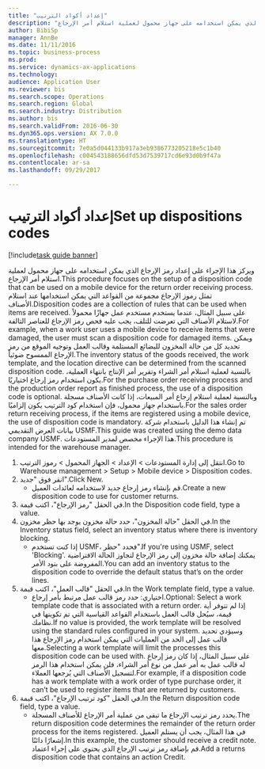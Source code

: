 ```yaml
--- 
title: "إعداد أكواد الترتيب"
description: "ويركز هذا الإجراء على إعداد رمز الإرجاع الذي يمكن استخدامه على جهاز محمول لعملية استلام أمر الإرجاع."
author: BibiSp
manager: AnnBe
ms.date: 11/11/2016
ms.topic: business-process
ms.prod: 
ms.service: dynamics-ax-applications
ms.technology: 
audience: Application User
ms.reviewer: bis
ms.search.scope: Operations
ms.search.region: Global
ms.search.industry: Distribution
ms.author: bis
ms.search.validFrom: 2016-06-30
ms.dyn365.ops.version: AX 7.0.0
ms.translationtype: HT
ms.sourcegitcommit: 7e0a5d044133b917a3eb9386773205218e5c1b40
ms.openlocfilehash: c004543188656dfd53d7539717cd6e93d0b9f47a
ms.contentlocale: ar-sa
ms.lasthandoff: 09/29/2017

---
```

# <a name="set-up-dispositions-codes"></a><span data-ttu-id="bd2d9-103">إعداد أكواد الترتيب</span><span class="sxs-lookup"><span data-stu-id="bd2d9-103">Set up dispositions codes</span></span>

[!include[task guide banner](../../includes/task-guide-banner.md)]

<span data-ttu-id="bd2d9-104">ويركز هذا الإجراء على إعداد رمز الإرجاع الذي يمكن استخدامه على جهاز محمول لعملية استلام أمر الإرجاع.</span><span class="sxs-lookup"><span data-stu-id="bd2d9-104">This procedure focuses on the setup of a disposition code that can be used on a mobile device for the return order receiving process.</span></span> <span data-ttu-id="bd2d9-105">تمثل رموز الإرجاع مجموعة من القواعد التي يمكن استخدامها عند استلام الأصناف.</span><span class="sxs-lookup"><span data-stu-id="bd2d9-105">Disposition codes are a collection of rules that can be used when items are received.</span></span> <span data-ttu-id="bd2d9-106">على سبيل المثال، عندما يستخدم مستخدم عمل جهازًا محمولاً لاستلام الأصناف التي تعرضت للتلف، يجب عليه فحص رمز الإرجاع للعناصر التالفة.</span><span class="sxs-lookup"><span data-stu-id="bd2d9-106">For example, when a work user uses a mobile device to receive items that were damaged, the user must scan a disposition code for damaged items.</span></span> <span data-ttu-id="bd2d9-107">ويمكن تحديد كل من حالة المخزون للبضائع المستلمة وقالب العمل وتوجيه الموقع من رمز الإرجاع الممسوح ضوئياً.</span><span class="sxs-lookup"><span data-stu-id="bd2d9-107">The inventory status of the goods received, the work template, and the location directive can be determined from the scanned disposition code.</span></span> <span data-ttu-id="bd2d9-108">بالنسبة لعملية استلام أمر الشراء وتقرير أمر الإنتاج بانتهاء العملية، يكون استخدام رمز إرجاع اختياريًا.</span><span class="sxs-lookup"><span data-stu-id="bd2d9-108">For the purchase order receiving process and the production order report as finished process, the use of a disposition code is optional.</span></span> <span data-ttu-id="bd2d9-109">وبالنسبة لعملية استلام إرجاع أمر المبيعات، إذا كانت الأصناف مسجلة باستخدام جهاز محمول، فإن استخدام كود الترتيب يكون إلزاميًا.</span><span class="sxs-lookup"><span data-stu-id="bd2d9-109">For the sales order return receiving process, if the items are registered using a mobile device, the use of disposition code is mandatory.</span></span>  <span data-ttu-id="bd2d9-110">تم إنشاء هذا الدليل باستخدام شركة بيانات العرض التقديمي USMF.</span><span class="sxs-lookup"><span data-stu-id="bd2d9-110">This guide was created using the demo data company USMF.</span></span> <span data-ttu-id="bd2d9-111">هذا الإجراء مخصص لمدير المستودعات.</span><span class="sxs-lookup"><span data-stu-id="bd2d9-111">This procedure is intended for the warehouse manager.</span></span> 

1. <span data-ttu-id="bd2d9-112">انتقل إلى إدارة المستودعات > الإعداد > الجهاز المحمول > رموز الترتيب.</span><span class="sxs-lookup"><span data-stu-id="bd2d9-112">Go to Warehouse management > Setup > Mobile device > Disposition codes.</span></span>
2. <span data-ttu-id="bd2d9-113">انقر فوق "جديد".</span><span class="sxs-lookup"><span data-stu-id="bd2d9-113">Click New.</span></span>
    * <span data-ttu-id="bd2d9-114">قم بإنشاء رمز إرجاع جديد لاستخدامه لعائدات العميل.</span><span class="sxs-lookup"><span data-stu-id="bd2d9-114">Create a new disposition code to use for customer returns.</span></span>  
3. <span data-ttu-id="bd2d9-115">في الحقل "رمز الإرجاع"، اكتب قيمة.</span><span class="sxs-lookup"><span data-stu-id="bd2d9-115">In the Disposition code field, type a value.</span></span>
4. <span data-ttu-id="bd2d9-116">في الحقل "حالة المخزون"، حدد حالة مخزون يوجد بها حظر مخزون.</span><span class="sxs-lookup"><span data-stu-id="bd2d9-116">In the Inventory status field, select an inventory status where there is inventory blocking.</span></span>
    * <span data-ttu-id="bd2d9-117">إذا كنت تستخدم USMF، فحدد "حظر".</span><span class="sxs-lookup"><span data-stu-id="bd2d9-117">If you're using USMF, select 'Blocking'.</span></span> <span data-ttu-id="bd2d9-118">يمكنك إضافة حالة مخزون إلى رمز الإرجاع لتجاوز الحالة الافتراضية المفروضة على بنود الأمر.</span><span class="sxs-lookup"><span data-stu-id="bd2d9-118">You can add an inventory status to the disposition code to override the default status that’s on the order lines.</span></span>  
5. <span data-ttu-id="bd2d9-119">في الحقل "قالب العمل"، اكتب قيمة.</span><span class="sxs-lookup"><span data-stu-id="bd2d9-119">In the Work template field, type a value.</span></span>
    * <span data-ttu-id="bd2d9-120">اختياري: حدد رمز قالب عمل مرتبط بأمر إرجاع.</span><span class="sxs-lookup"><span data-stu-id="bd2d9-120">Optional: Select a work template code that is associated with a return order.</span></span> <span data-ttu-id="bd2d9-121">إذا لم تتوفر أية قيمة، سيُحل قالب العمل باستخدام القواعد القياسية التي تم تكوينها في نظامك.</span><span class="sxs-lookup"><span data-stu-id="bd2d9-121">If no value is provided, the work template will be resolved using the standard rules configured in your system.</span></span> <span data-ttu-id="bd2d9-122">وسيؤدي تحديد قالب عمل إلى الحد من العمليات التي يمكن استخدام رمز الإرجاع هذا معها.</span><span class="sxs-lookup"><span data-stu-id="bd2d9-122">Selecting a work template will limit the processes this disposition code can be used with.</span></span> <span data-ttu-id="bd2d9-123">على سبيل المثال، إذا كان رمز إرجاع له قالب عمل به أمر عمل من نوع أمر الشراء، فلن يمكن استخدام هذا الرمز لتسجيل الأصناف التي يُرجعها العملاء.</span><span class="sxs-lookup"><span data-stu-id="bd2d9-123">For example, if a disposition code has a work template with a work order of type purchase order, it can’t be used to register items that are returned by customers.</span></span>  
6. <span data-ttu-id="bd2d9-124">في الحقل "كود ترتيب الإرجاع"، اكتب قيمة.</span><span class="sxs-lookup"><span data-stu-id="bd2d9-124">In the Return disposition code field, type a value.</span></span>
    * <span data-ttu-id="bd2d9-125">يحدد رمز ترتيب الإرجاع ما تبقى من عملية أمر الإرجاع للأصناف المسجلة.</span><span class="sxs-lookup"><span data-stu-id="bd2d9-125">The return disposition code determines the remainder of the return order process for the items registered.</span></span> <span data-ttu-id="bd2d9-126">في هذا المثال، يجب أن يستلم العميل إشعارًا دائنًا.</span><span class="sxs-lookup"><span data-stu-id="bd2d9-126">In this example, the customer should receive a credit note.</span></span> <span data-ttu-id="bd2d9-127">قم بإضافة رمز ترتيب الإرجاع الذي يحتوي على إجراء اعتماد.</span><span class="sxs-lookup"><span data-stu-id="bd2d9-127">Add a returns disposition code that contains an action Credit.</span></span>  


